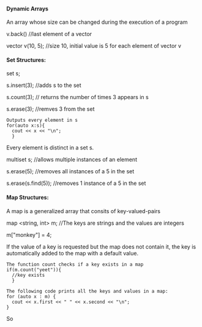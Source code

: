 #### Dynamic Arrays
An array whose size can be changed during the execution of a program

v.back() //last element of a vector

vector <int> v(10, 5); //size 10, initial value is 5 for each element of vector v

#### Set Structures:
set <int> s;
  
s.insert(3); //adds s to the set

s.count(3); // returns the number of times 3 appears in s

s.erase(3); //remves 3 from the set
  
```
Outputs every element in s
for(auto x:s){ 
  cout << x << "\n";
  }
```
Every element is distinct in a set s.

multiset <int> s; //allows multiple instances of an element
  
s.erase(5); //removes all instances of a 5 in the set

s.erase(s.find(5)); //removes 1 instance of a 5 in the set

#### Map Structures:
A map is a generalized array that consits of key-valued-pairs

map <string, int> m; //The keys are strings and the values are integers

m["monkey"] = 4; 

If the value of a key is requested but the map does not contain it, the key is automatically added to the map with a default value.

```
The function count checks if a key exists in a map
if(m.count("yeet")){
  //key exists
  }
```

```
The following code prints all the keys and values in a map:
for (auto x : m) {
  cout << x.first << " " << x.second << "\n";
}
```

So

























